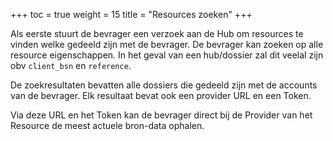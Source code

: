 +++
toc = true
weight = 15
title = "Resources zoeken"
+++

Als eerste stuurt de bevrager een verzoek aan de Hub om resources te vinden welke gedeeld zijn met de bevrager. De bevrager kan zoeken op alle resource eigenschappen. In het geval van een hub/dossier zal dit veelal zijn obv `client_bsn` en `reference`.

De zoekresultaten bevatten alle dossiers die gedeeld zijn met de accounts van de bevrager.
Elk resultaat bevat ook een provider URL en een Token.

Via deze URL en het Token kan de bevrager direct bij de Provider van het Resource de meest actuele bron-data ophalen.
